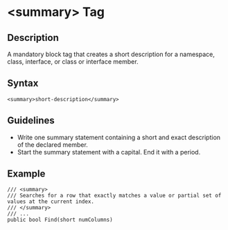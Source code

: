 <!-- loio6608b58153a842569e7770688cfcfbbd -->

# <summary\> Tag



## Description

A mandatory block tag that creates a short description for a namespace, class, interface, or class or interface member.



## Syntax

```
<summary>short-description</summary>
```



## Guidelines

-   Write one summary statement containing a short and exact description of the declared member.
-   Start the summary statement with a capital. End it with a period.



## Example

```
/// <summary>
/// Searches for a row that exactly matches a value or partial set of values at the current index.
/// </summary>
/// ...
public bool Find(short numColumns)

```

